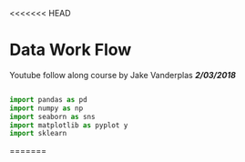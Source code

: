 <<<<<<< HEAD

# **Data Work Flow**
Youtube follow along course by Jake Vanderplas ***2/03/2018***



```python

import pandas as pd
import numpy as np
import seaborn as sns
import matplotlib as pyplot y
import sklearn
```
=======



